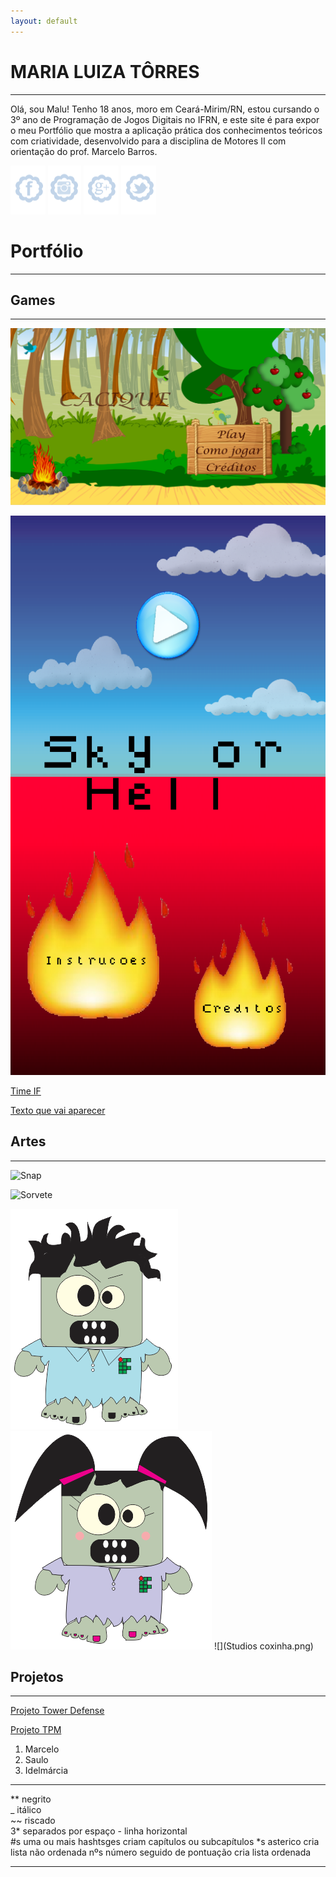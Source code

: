 ```yaml
---
layout: default
---
```


# MARIA LUIZA TÔRRES 
* * *

Olá, sou Malu! Tenho 18 anos, moro em Ceará-Mirim/RN, estou cursando o 3º ano de Programação de Jogos Digitais no IFRN, e este site é para expor o meu Portfólio que mostra a aplicação prática dos conhecimentos teóricos com criatividade, desenvolvido para a disciplina de Motores II com orientação do prof. Marcelo Barros.

[![](Face.png)](https://www.facebook.com/profile.php?id=100003718041099)
[![](Insta.png)](https://www.instagram.com/maalutorres_/?hl=pt-br)
[![](Email.png)](https://plus.google.com/u/0/110156732730742866868)
[![](Twitter.png)](https://twitter.com/maria567_luiza)

# Portfólio
* * *

## Games
* * *

[![](Cacique.png)](https://maalu.github.io/Cacique/)

[![](SkyOrHell.png)](https://maalu.github.io/JogoSkyOrHelll/)

[Time IF](https://ortegagamer.github.io/GAMES/TimeIF/)

[Texto que vai aparecer](link)

## Artes
* * *

![Snap](https://i.pinimg.com/originals/83/13/af/8313afd5cfeb799e37cb5c5c7e58c516.png)

![Sorvete](https://i.pinimg.com/736x/c6/cc/34/c6cc3499b42a7019598df83478cf3822.jpg)

![](Zumbi.png)
![](Zumbizinha.png)
![](Studios coxinha.png)

## Projetos
* * *

[Projeto Tower Defense](https://docs.google.com/document/d/1lrXzKqerY_mEJzq13pbQ5NXuLQaIVNnSVZRXJFqMkpw/edit?usp=sharing)

[Projeto TPM](https://docs.google.com/document/d/1xqlDq506KE5JzwqrHWI9lRNqczwdvhuR1n3EqJ9Uk94/edit?usp=sharing)

1. Marcelo
2. Saulo
3. Idelmárcia
* * *

** negrito  
_ itálico  
~~ riscado  
3* separados por espaço - linha horizontal  
#s uma ou mais hashtsges criam capítulos ou subcapítulos
*s asterico cria lista não ordenada
nºs número seguido de pontuação cria lista ordenada

* * *
